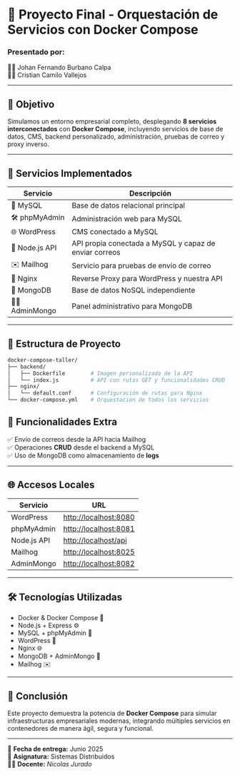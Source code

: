# 🚀 Proyecto Final - Orquestación de Servicios con Docker Compose

### Presentado por:
👨‍💻 Johan Fernando Burbano Calpa  
👨‍💻 Cristian Camilo Vallejos

---

## 🎯 Objetivo

Simulamos un entorno empresarial completo, desplegando **8 servicios interconectados** con **Docker Compose**, incluyendo servicios de base de datos, CMS, backend personalizado, administración, pruebas de correo y proxy inverso.

---

## 🧱 Servicios Implementados

| Servicio        | Descripción                                           |
|-----------------|-------------------------------------------------------|
| 🐬 MySQL        | Base de datos relacional principal                    |
| 🛠️ phpMyAdmin  | Administración web para MySQL                         |
| 🌐 WordPress    | CMS conectado a MySQL                                 |
| 🚀 Node.js API  | API propia conectada a MySQL y capaz de enviar correos |
| ✉️ Mailhog      | Servicio para pruebas de envío de correo              |
| 🧭 Nginx        | Reverse Proxy para WordPress y nuestra API            |
| 🍃 MongoDB      | Base de datos NoSQL independiente                     |
| 🧑‍💼 AdminMongo | Panel administrativo para MongoDB                     |

---

## 📁 Estructura de Proyecto

```bash
docker-compose-taller/
├── backend/
│   ├── Dockerfile        # Imagen personalizada de la API
│   └── index.js          # API con rutas GET y funcionalidades CRUD
├── nginx/
│   └── default.conf      # Configuración de rutas para Nginx
└── docker-compose.yml    # Orquestación de todos los servicios
```

## 🔄 Funcionalidades Extra

✅ Envío de correos desde la API hacia Mailhog  
✅ Operaciones **CRUD** desde el backend a MySQL  
✅ Uso de MongoDB como almacenamiento de **logs**  

---

## 🌐 Accesos Locales

| Servicio         | URL                                                  |
|------------------|------------------------------------------------------|
| WordPress        | [http://localhost:8080](http://localhost:8080)       |
| phpMyAdmin       | [http://localhost:8081](http://localhost:8081)       |
| Node.js API      | [http://localhost/api](http://localhost/api)         |
| Mailhog          | [http://localhost:8025](http://localhost:8025)       |
| AdminMongo       | [http://localhost:8082](http://localhost:8082)       |

---

## 🛠️ Tecnologías Utilizadas

- Docker & Docker Compose 🐳  
- Node.js + Express ⚙️  
- MySQL + phpMyAdmin 💾  
- WordPress 📄  
- Nginx 🌐  
- MongoDB + AdminMongo 🍃  
- Mailhog ✉️

---

## 🧠 Conclusión

Este proyecto demuestra la potencia de **Docker Compose** para simular infraestructuras empresariales modernas, integrando múltiples servicios en contenedores de manera ágil, segura y funcional.

---

📅 **Fecha de entrega:** Junio 2025  
🏫 **Asignatura:** Sistemas Distribuidos  
👨‍🏫 **Docente:** *Nicolas Jurado*

